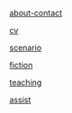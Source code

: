 <a href="https://github.com/stephenzimmerer/stephenzimmerer.github.io/blob/1928b2a4e01eb7ef787f413e3072cd0088f98187/about-contact">about-contact</a>

<a href="https://github.com/stephenzimmerer/stephenzimmerer.github.io/blob/d2aaa607a6039e381b15c6724bceda547ee44282/cv">cv</a>

<a href="https://github.com/stephenzimmerer/stephenzimmerer.github.io/blob/0ed7d5bd7782d6f07c066f574a728e8d706f5e0f/scenarios">scenario</a>

<a href="https://github.com/stephenzimmerer/stephenzimmerer.github.io/blob/00c4fff20ccb947326aa1b76fcdd24532ab12c77/fiction">fiction</a>

<a href="https://example.com">teaching</a>

<a href="https://example.com">assist</a>
